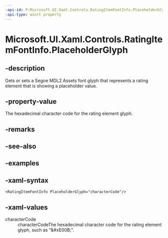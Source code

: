 ```yaml
---
-api-id: P:Microsoft.UI.Xaml.Controls.RatingItemFontInfo.PlaceholderGlyph
-api-type: winrt property
---
```

<!-- Property syntax.
public string PlaceholderGlyph { get;  set; }
-->

# Microsoft.UI.Xaml.Controls.RatingItemFontInfo.PlaceholderGlyph


## -description

Gets or sets a Segoe MDL2 Assets font glyph that represents a rating element that is showing a placeholder value.


## -property-value

The hexadecimal character code for the rating element glyph.


## -remarks


## -see-also


## -examples


## -xaml-syntax

```xaml
<RatingItemFontInfo PlaceholderGlyph="characterCode"/>
```


## -xaml-values

<dl><dt>characterCode</dt><dd>characterCodeThe hexadecimal character code for the rating element glyph, such as "&amp;#xE00B;".</dd>
</dl>


